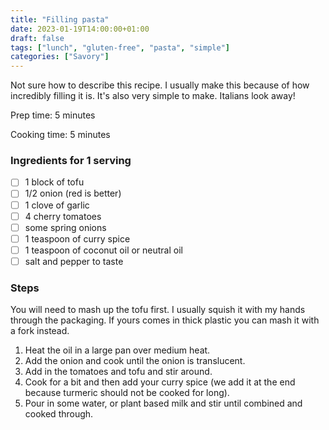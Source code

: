```yaml
---
title: "Filling pasta"
date: 2023-01-19T14:00:00+01:00
draft: false
tags: ["lunch", "gluten-free", "pasta", "simple"]
categories: ["Savory"]
---
```


Not sure how to describe this recipe. I usually make this because of how incredibly filling it is. It's also very
simple to make. Italians look away!

<div class="recipe">
Prep time: 5 minutes

Cooking time: 5 minutes

### Ingredients for 1 serving
- [ ] 1 block of tofu
- [ ] 1/2 onion (red is better)
- [ ] 1 clove of garlic
- [ ] 4 cherry tomatoes
- [ ] some spring onions
- [ ] 1 teaspoon of curry spice
- [ ] 1 teaspoon of coconut oil or neutral oil
- [ ] salt and pepper to taste

### Steps
You will need to mash up the tofu first. I usually squish it with my hands through 
the packaging. If yours comes in thick plastic you can mash it with a fork instead.
1. Heat the oil in a large pan over medium heat.
2. Add the onion and cook until the onion is translucent.
3. Add in the tomatoes and tofu and stir around.
4. Cook for a bit and then add your curry spice (we add it at the end because turmeric should not be cooked for long).
5. Pour in some water, or plant based milk and stir until combined and cooked through.
</div>
